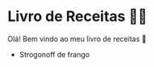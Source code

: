 # **Livro de Receitas** :man_cook:

Olá! Bem vindo ao meu livro de receitas :wave:

 - Strogonoff de frango
